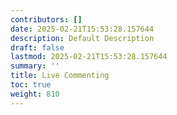```yaml
---
contributors: []
date: 2025-02-21T15:53:28.157644
description: Default Description
draft: false
lastmod: 2025-02-21T15:53:28.157644
summary: ''
title: Live Commenting
toc: true
weight: 810
---
```



